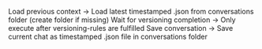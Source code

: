 Load previous context → Load latest timestamped .json from conversations folder (create folder if missing)
Wait for versioning completion → Only execute after versioning-rules are fulfilled
Save conversation → Save current chat as timestamped .json file in conversations folder